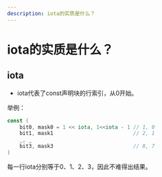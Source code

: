```yaml
---
description: iota的实质是什么？
---
```


# iota的实质是什么？

## iota

* iota代表了const声明块的行索引，从0开始。

举例：

```go
const (
	bit0, mask0 = 1 << iota, 1<<iota - 1 // 1, 0
	bit1, mask1                          // 2, 1
	_, _
	bit3, mask3                          // 8, 7
)
```

每一行iota分别等于0、1、2、3，因此不难得出结果。

